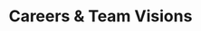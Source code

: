 ---
title: "Careers & Team Visions"
description: ""
image: "images/careers-header-bg.jpg"
keywords: [""]
draft: false
layout: "careers"

multilingual:
  info_name: "Site PL :"
  url: "/praca/"
  flag: "images/ml-polish-flag.svg"

table_of_contents:
  - title: "Careers"
    icon: "images/careers/stairs.png"
    section_id: "careers"

  - title: "Team **Visions**"
    icon: "images/careers/vision.png"
    section_id: "team-visions"

careers:
  title: "Careers"
  icon: "images/careers/stairs.png"
  content: |
    We are a small but worldwide-recognized embedded firmware development consultancy that leverages years of industry experience to provide innovative solutions. We help hardware OEMs and ODMs to achieve the full potential, security, and reliability of delivered products through Dasharo open-source firmware distributions. Dasharo combines coreboot, EDKII (UEFI reference implementation), LinuxBoot, U-Boot, and other open-source firmware projects to provide clean and simple code, long-term maintenance, transparent validation, privacy-respecting implementation, liberty for the owners, and trustworthiness for all. We support the medical industry using Verified Boot and Secure Boot technologies for Real-Time Operating Systems and Embedded Linux. Hyper-scale cloud providers get our firmware design and security skills to secure their computing infrastructure. Trusted Computing and Trusted Execution Environment applications are used and developed by us every day. There is no embedded software, firmware, or close-to hardware-related challenge we would not consider.

    Our activity on high-profile professional conferences (Platform Security Summit, FOSDEM, Xen Developers Summit, and others), organization and co-organization of various events (Qubes OS mini-summit, GRUB2 mini-summit, LPC System Boot and Security Microconference) position us as a recognized community member and leader in evangelizing the use of open-source solutions.

    Over the years, the community recognized us as coreboot licensed service providers, UEFI Adopters, LVFS Consultants, and Yocto Participants and accepted our membership in OpenPOWER Foundation.

    Our team consists of passionate engineers and developers from open-source software, firmware, and hardware communities, frequent conference speakers, and people who love to tinker with bits. Every day we develop bleeding-edge low-level security solutions using top open-source frameworks.

    If you overclock your hardware, root your devices, harden your system, are passionate about learning how hardware and computer architectures work, 3mdeb is the place for you. We are an informal group of old-type hackers with cypherpunk and libre philosophy in mind, so if the above description resonates with you, give us a chance to meet you.

    Send your CV to career@3mdeb.com or use the form below.

current_openings:
  enable: true
  title: "Current Openings:"
  button_label: "Apply Now"
  jobs:
  - title: "Embedded Systems **Developer/Engineer**"
    description:
    - title: "Requirements:"
      content: |
        * Good knowledge of C
        * Experience with software for embedded systems (microcontrollers, Embedded Linux)
        * Basic knowledge of at least one scripting language (we mostly use BASH and Python)
        * Good knowledge of Linux and git version control system
        * Excellent organizational skills and ability to learn a variety of tools

    - title: "Responsibilities:"
      content: |
        * Designing and implementing functionality for embedded systems
        * Documenting and reporting on work progress
        * Debugging and analyzing problems related to the operation of hardware and embedded software
        * Analyzing and improving the security of embedded systems
        * Supporting Yocto-based Linux distributions

    - title: "What we offer:"
      content: |
        * Working on an IoT project
        * Possibility to travel on firmware-related conferences
        * The real impact on the product and its final shape
        * Professional development
        * Opportunity to work flexible hours
        * Flexible employment conditions    
        * Improvement of qualifications with our training program and certification  
        * Co-financing of training
        * Work on Open Source projects - opportunity to work with the community and build your own portfolio based on contributions    
        * Flexible working hours   
        * Medical care
        * Medicover Sport cards 
        * Group insurance  
        * Friendly atmosphere
        * Work in small teams    
        * Attractive salary depending on skills and experience    
        * Opportunities for development in your own direction    
        * Work in an office in a great location in Oliwa

    - title: "Nice to have:"
      content: |
        * Knowledge of real-time systems (e.g., Zephyr, FreeRTOS, MbedOS)
        * Experience in  working with SBC (e.g., Raspberry Pi)
        * Skills in configuring and compiling the Linux kernel
        * Knowledge of tools for building Linux-based systems (OpenEmbedded, Yocto, buildroot, debootstrap)
        * Knowledge of Docker and CI/CD tools (Jenkins, Travis, Gitlab CI)
        * Commitment to the open source community

  - title: "Embedded C **Developer/Engineer**"
    description:
    - title: "Requirements:"
      content: |
        * Good knowledge of C
        * Good knowledge of Linux and git version control system
        * Good knowledge of spoken and written English
        * Excellent organizational skills and ability to learn a variety of tools

    - title: "Responsibilities:"
      content: |
        * Documenting and reporting on work progress
        * Debugging and analysis of problems related to the operation of hardware and embedded software
        * Design and implementation of functionality for embedded systems
        * Analyzing and improving the security of embedded systems
        * Assisting in the maintenance of Linux distributions based on Yocto

    - title: "What we offer:"
      content: |
        * Working on an IoT project
        * Possibility to travel on firmware-related conferences
        * The real impact on the product and its final shape
        * Professional development
        * Opportunity to work flexible hours
        * Flexible employment conditions    
        * Improvement of qualifications with our training program and certification  
        * Co-financing of training    
        * Work on Open Source projects - opportunity to work with the community and build your own portfolio based on contributions    
        * Flexible working hours   
        * Medical care
        * Medicover Sport cards 
        * Group insurance  
        * Friendly atmosphere
        * Work in small teams    
        * Attractive salary depending on skills and experience    
        * Opportunities for development in your own direction    
        * Work in an office in a great location in Oliwa

    - title: "Nice to have:"
      content: |
        * Experience (hobby or commercial) with embedded systems software (microcontrollers, Embedded Linux)
        * Basic knowledge of at least one scripting language (we usually use BASH and Python)
        * Knowledge of real-time systems (e.g., Zephyr, FreeRTOS, MbedOS)
        * Experience in working with SBC (e.g., Raspberry Pi)
        * Ability to configure and compile the Linux kernel
        * Knowledge of tools for building Linux-based systems (OpenEmbedded, Yocto, buildroot, debootstrap)
        * Knowledge of Docker and CI/CD tools (Jenkins, Travis, Gitlab CI)
        * Commitment to the open-source community
        
  - title: "Hardware Validation **Developer/Engineer**"
    description:
    - title: "Requirements:"
      content: |
        * Ability to independently diagnose and repair defects in electronic components 
        * The ability to read and analyze technical documentation and schematics
        * The ability to start up and test electronic devices by technological and technical documentation
        * Knowledge of technical English

    - title: "Responsibilities:"
      content: |
        * Designing and implementing functionality for embedded systems
        * Documenting and reporting on work progress
        * Debugging and analyzing problems related to the operation of hardware and embedded software
        * Analyzing and improving the security of embedded systems
        * Supporting Yocto-based Linux distributions

    - title: "What we offer:"
      content: |
        * Flexible terms of employment with flexible work-hours (e. g. for students);
        * Possibility to travel on firmware-related conferences;
        * Improvement of qualifications with our training program and certification;
        * Co-financing of training;
        * Medical care;
        * Medicover Sport cards 
        * Group life insurance;
        * Flexible working time;
        * Attitude on integration, friendly atmosphere without corporate processes;
        * Attractive salary depending on skills and experience;
        * Opportunities to develop in your direction;
        * Office in a great location – Gdansk Oliwa (with the possibility of work in hybrid mode).

    - title: "Nice to have:"
      content: |
        * Soldering
        * Interest in embedded systems
        * Ability to work in a team and individually
        * Ability to use a logic state analyzer and oscilloscope 
        * Knowledge of Linux systems and the git tool 
        * Knowledge of Python
        
  - title: "Electronics **Technician**"
    description:
    - title: "Requirements:"
      content: |
        * Ability to independently diagnose and repair defects in electronic components 
        * Experience in manual soldering of electronic components/assemblies  
        * Ability to read and analyze technical documentation and wiring diagrams
        * The ability to start up and test electronic equipment by technical and engineering documentation
        * English speaking and writing at least B2 level
        * Independence in performing duties 
        * Excellent organizational skills

    - title: "Responsibilities:"
      content: |
        * Programming, debugging and commissioning of electronic devices
        * Testing, diagnosing the condition of electronic components, circuits, and devices, and repairing damaged equipment
        * Soldering 
        * Operation of measuring and diagnostic equipment
        * Creating lists of materials and components 
        * Responding to problems on an ongoing basis

    - title: "What we offer:"
      content: |
        * Flexible employment conditions
        * Improvement of qualifications through training and certification
        * Co-financing of training
        * Medical care
        * Medicover Sport cards 
        * Group insurance
        * Flexible working time
        * Friendly atmosphere without corporate processes
        * Attractive salary depending on skills
        * Opportunities to develop in your chosen direction
        * Work in an office in a great location in Oliwa

    - title: "Nice to have:"
      content: |
        * Experience in PCB design
        * Ability to use a logic analyzer and oscilloscope
        * Experience in creating BOM's
        
  - title: "Office **Assistant**"
    description:
    - title: "Requirements:"
      content: |
        * min. 1 year of experience in a similar position
        * focus on efficiency in action
        * commitment and accuracy
        * very good organization of work,
        * very good knowledge of Libre Office and Google docs
        * Knowledge of English at a minimum B2 level
        * ability to work independently and in a team,
        * positive attitude, initiative in action,
        * communicativeness,
        * high personal culture
        * willingness to learn modern tools

    - title: "Responsibilities:"
      content: |
        * Comprehensive office administrative services 
        * Archiving of invoices, accounting and HR documents
        * Maintenance of databases
        * Support of benefit systems
        * Organizing meetings and handling the calendar of meetings
        * Ordering groceries, office supplies, including preparing orders
        * Coordinating incoming and outgoing correspondence, organizing the correct circulation of correspondence and other documentation, as well as its scanning and archiving,
        * Contacting clients and contractors 
        * Support in the organization of trips to international conferences
        * Support of the logistics department
        * Support of the HR department
        * Supporting the recruitment process
        * Performing various tasks ordered by the management

    - title: "What we offer:"
      content: |
        * Flexible terms of employment with flexible work-hours (e. g. for students);
        * Improvement of qualifications with our training program and certification;
        * Co-financing of training;
        * Medical care;
        * Medicover Sport cards 
        * Group life insurance;
        * Flexible working time;
        * Attitude on integration, friendly atmosphere without corporate processes;
        * Attractive salary depending on skills and experience;
        * Opportunities to develop in your direction;
        * Office in a great location – Gdansk Oliwa (with the possibility of work in hybrid mode).

    - title: "Nice to have:"
      content: |
        * Experience working in the IT industry
        * Experience working onUBUNTU operating system
        * Experience working with Jira

apply_form:
  title: "Apply **now!**"
  input_name: "Your Name (required)"
  input_email: "Your Email (required)"
  input_phone: "Your Phone (required)"
  input_job_position: "Job Position (required)"
  input_CV: "Your CV in PDF format (max 5mb)(required)"
  input_cover_letter: "Your Cover Letter in PDF format (max 5mb)"
  input_how_did_you_hear: "How did you hear about the job offer? (required)"
  input_message: "Your Message"
  input_agreement: "“I agree to the processing of my personal data by the company 3mdeb Piotr Król with its registered office in Gdańsk, ul. Burgaska 9d/10, for the needs of the recruitment process; in accordance with the provisions of the Personal Data Protection Act of 29.08.1997 (Journal of Laws of 2002 No. 101, item 926 as amended).”"
  input_button: "Send"

team_visions:
  title: "Team **Visions**"
  icon: "images/careers/vision.png"

  visions:
    - title: "OSFV **Team Vision**"
      content: |
        A powerful vision statement stays with you, such as Disney’s “to make people happy” or Instagram’s “capture and share the world’s moments.” But for many companies, vision statements are relegated to unassuming posters in the office lobby or staff lounge, forgotten even before they are hung up. OSFV vision should not only be meaningful to leverage the team engagement, but also throw light on its specifics for potential members. This document describes the purpose of creating open-source firmware Validation Team, its vision concluded with strategy and its members’ possible career development paths.

      intro: |
        We understand what **the software should do** <br> 
        and have enough knowledge **to verify it does.**
        
      about_this_vision:
        - image: "images/careers/writing-notes-idea.jpg"
          title: "Introduction"
          content: |
            There is no value in passing all the tests. There is also none in failing all of them. And the validation, just like every other service, should be focused on bringing value. As the whole automated validation of embedded systems and firmware is still in its infancy we have a unique opportunity to influence its future shape. 3mdeb intends to be a leader in embedded validation, which means that we are going to create a special training department, promoting our vision of embedded validation and raising its level. What is more, our target is to build the open-source firmware Validation Framework, which is going to be a full application spreading from the cloud (virtualization, DevOps, etc.) to embedded systems (Yocto / Linux, Go, Python). This should be versatile, scalable and able to benchmark a wide range of IoT solutions `out of the box`. A parallel framework is going to be created for firmware (BIOS). Both are going to be consistent and interoperable with ATS (Automated Testing Summit) industrial standard and comparable to other frameworks.

        - image: "images/careers/computer-hands-on-laptop.jpg"
          title: "Who **we need**"
          content: |
            We need people who understand why it is so important not to underestimate any, even the smallest defects arising from the tests during the development or maintenance process. What seems to be a minor and insignificant bug for a single device may produce a major issue for a thousand.

            #### What we provide
            {.fs-4 class="fw-semibold mb-3 mt-5"}

            * Hands-on the latest technologies and high-end solutions from firmware, embedded and IoT market.
            * Access to different projects with the possibility to learn a wide spectrum of modern programming languages.
            * Occasion to participate in theOpen-Source community and introduce some custom features in the source code.
            * Chance to visit many conferences and meet people from all over the world.
            * Learn from the best professionals of their specialties, firmware, embedded Linux, hypervisors, virtualization, hardware and software security.
            * Great atmosphere in the team.

            #### Requirements:
            {.fs-4 class="fw-semibold mb-3 mt-5"}

            * competence
            * self-reliance
            * scrupulousness
            * experience with hardware
            * flexibility and ability to learn quickly
            * RobotFramework (Python), LAVA, Weles – would be an additional advantage
            * Virtual environments, unified reports database like kcidb, iPXE, Docker, integration with various API or libraries – would be great
            * Web-based technologies – depending on the infrastructure development (REST API) and IoT or Edge Computing projects, which will benefit from the OSFV team, tests targeted at web technologies can be developed and increase their percentage share.

        - image: "images/careers/notebook.jpg"
          title: "Everyday **challenges**"
          content: |
            * developing automated tests for the newest features
            * validation of incorrectly functioning equipment
            * building and maintaining hardware used for validation (RTE, MuxPi)
            * maintaining cyclical regression tests
            * completing and set up units
            * automation of many aspects of everyday work (bash scripts, Docker files, etc.)
            * defect documentation process (detailed description for faster development)
            * preparing clear end-end documentation for the clients

            Exceptionally:
            {.fs-4 class="fw-semibold mb-3 mt-5"}

            * independent fixing of errors (acceptable, but when someone knows what he’s doing – this approach saves additional time which is needed for blind fixing)
            * security topics

        - image: "images/careers/silhouette-of-man.jpg"
          title: "Full **readiness**"
          content: |
            Getting familiar with processes, writing tests and our extensive testing infrastructure should take up to three months. However, taking into account the necessity to get acquainted with various projects depending on the actual needs may take a little longer.

    - title: "Firmware **Team Vision**"
      content: |

      intro: |
        If CPU is the heart of **the embedded system,** <br/>
        the firmware is **its spinal column.** <br/>
        Any serious malfunction of it **paralyzes the whole organism.** <br/>
        What we do is making firmware **as hard to break as possible.** <br/>
        
      about_this_vision:
        - image: "images/careers/writing-notes-idea.jpg"
          title: "Introduction"
          content: |
            We are an independent BIOS vendor (IBV) providing open-source firmware solutions to its customers. The BIOS market is already mature and full of industry giants that provide firmware to most of the computers these days, but their solutions are mainly proprietary. 3mdeb would also like to be recognized on the market, thus we contribute to the projects such as coreboot, fwupd and many more. We are also UEFI Adopters and in the opposite to the biggest players, we are promoting its availability under the BSD 2-Clause and upstreaming source code that enables hardware of our clients to the community. We promote this approach, we prefer this approach, but all in all, we always respect our clients will. We want to prove that open solutions may also be valuable and what is the most important – secure. Creating secure firmware solutions with the best quality is one of the main Firmware Team’s tasks. Leveraging hardware security features and implementing its support (despite there is no known, fully operational open solution) is our everyday job.

        - image: "images/careers/computer-hands-on-laptop.jpg"
          title: "Who **we need**"
          content: |
            We need people who are very familiar with computer architecture and understand C and assembly languages, the limitations of hardware, its behavior in various situations and electronics.

            #### What we provide
            {.fs-4 class="fw-semibold mb-3"}

            * Hands-on the latest technologies and high-end solutions.
            * Access to different projects with the possibility to learn a wide spectrum of modern technologies and broad own horizons.
            * Occasion to participate in open-source community and introduce some custom features in the source code.
            * Chance to visit many conferences and meet people from all over the world.

            #### What a good firmware engineer should be like:
            {.fs-4 class="fw-semibold mb-3 mt-5"}

            * enthusiastic about open-source – each engineer at 3mdeb should promote open-source as a part of own brand creation and company vision
            * scrupulous – even single bit change can cause a significant bug, even smallest changes in registers must not be ignored
            * self-reliant – firmware engineers at 3mdeb must be capable of finding the solution by themselves, a senior engineer may only guide to achieve a solution, but not point one
            * experienced with hardware – firmware flashing is done on a daily basis, knowledge from electronic engineering is required to avoid hardware damage during work
            * flexible and able to learn quickly – firmware prepares the environment for operating system launch, it is necessary to have knowledge about OS-firmware interactions, how to extract information, validate own work, etc.; without OS and its bootloader, the firmware is as good as useless, so often a firmware engineer work escalates to bootloaders, OSes and hypervisors
            * proficient with C and assembly – sometimes problems require deep dive into low-level code in order to locate the bug
            * patient and inquisitive – lots of firmware work is debugging while programming takes about 20% of the time; firmware engineer should be patient and inquisitive, because of the firmware complexity the problem may hypothetically lie in many components
            * willing to study – components that make a computer typically have their specification; almost every peripheral, interface, OS/firmware structures have their own specification (often hundreds of pages); firmware engineer must not be scared of the immensity of knowledge to be adopted in order to become a firmware expert
            * interested in technologies/projects like coreboot, UEFI, ACPI, Secure Boot, LinuxBoot, BMC, FPGA, EC, heads, tianocore, Linux kernel, GRUB, Xen, etc.

        - image: "images/careers/notebook.jpg"
          title: "Everyday **challenges**"
          content: |
            * firmware development and debugging
            * hardware issues resolving
            * porting computers to open-source firmware
            * contribution to open-source projects
            * reverse engineering
            * security analysis
            * self-verification
            * documentation creation

        - image: "images/careers/silhouette-of-man.jpg"
          title: "Full **readiness**"
          content: |
            Firmware topics are typically vast and the time required for full readiness may reach even years. The most important for a firmware engineer is self-improvement. Time spent on reading additional specifications and standards, getting to know new technologies and hardware pays off.

            For junior (or rather inexperienced candidate) it should take 3 to 6 months to achieve basic readiness to work as a firmware engineer at 3mdeb. While for regular engineer the time required is estimated to 1 month to be capable of working as a self-reliant person.


    - title: "Embedded **Team Vision**"
      content: |

      intro: |
        **We prepare a whole system from a scratch, make it secure,** <br>  stable and last, but not least let it reach extraordinary performance
        
      about_this_vision:
        - image: "images/careers/writing-notes-idea.jpg"
          title: "Introduction"
          content: |
            We develop and maintain Embedded Operating Systems for our partners. Simple as that. We focus on solutions, which are able to operate with a limited number of resources, very compact and extremely efficient by design. These rarely have any GUI and are designed to operate on small machines with less autonomy. That include devices used in IoT, robotics, healthcare, military, and in every field where systems are operation or life-critical. We often use Yocto meta layers to prepare OS’s that would fit the best in our customers’ needs.

        - image: "images/careers/computer-hands-on-laptop.jpg"
          title: "Who **we need**"
          content: |
            We need people who are very familiar with computer architecture, understand C programming language and advanced Linux concepts. Other programming languages (C++, Golang, Python) are appreciated.

            #### What we provide
            {.fs-4 class="fw-semibold mb-3"}

            * Hands-on the latest technologies and high-end solutions.
            * Access to different projects with the possibility to learn a wide spectrum of modern technologies and broad own horizons.
            * Occasion to participate in open-source community and introduce some custom features in the source code.
            * Chance to visit many conferences and meet people from all over the world.

            #### What a good embedded systems engineer should be like:
            {.fs-4 class="fw-semibold mb-3 mt-5"}

            * enthusiastic about open-source - each engineer at 3mdeb should promote open-source as a part of own brand creation and company vision; we focus on the contributions to the open source projects such as the Yocto Project, OpenEmbedded, Linux, U-Boot, SWUpdate and a lot of others
            * scrupulous - even single bit change can cause a significant bug, even smallest changes in registers must not be ignored
            * self-reliant - embedded system engineers at 3mdeb must be capable of finding the solution by themselves, a senior engineer may only guide to achieve it, but not point one
            * experienced with Linux - we are not only using Linux in our everyday work, we create and compile them for our and our customers’ purposes
            * flexible and able to learn quickly - embedded systems work on a low level, there is a need to understand OS-firmware interactions, how to extract information, validate own work, etc.; often an embedded engineer work escalates to bootloaders, firmware and hypervisors
            * proficient with C, Golang, Python and preferably other programming languages, sometimes problems require deep dive into low-level code in order to locate the bug, and sometimes they require knowledge about how the high-level applications works
            * patient and inquisitive - lots of embedded work is debugging while programming takes about 40% of the time; embedded engineer should be patient and inquisitive, because of the complexity of the embedded systems the problem may hypothetically lie in many components
            * willing to study - components that make a computer typically have their own specification; almost every peripheral, interface, OS/firmware structures have their specification (often hundreds of pages); embedded engineer must not be scared of the immensity of knowledge to be adopted in order to become an embedded Linux expert
            * interested in technologies/projects like various Linux distributions, Yocto Project, Linux kernel, U-Boot, GRUB, other bootloaders, Android (AOSP), OpenBMC, Xen, etc.
            * hands-on experience with various Single Board Computers, specifically with the x86 (Intel/AMD) and ARM (NXP, Broadcom, Allwinner, Amlogic, Qualcomm, Rockchip, TI, ST, …) System on Chips

        - image: "images/careers/notebook.jpg"
          title: "Everyday **challenges**"
          content: |
            * embedded systems development and debugging 
            * hardware issues resolving 
            * porting computers to open-source firmware and operating systems 
            * contribution to open-source projects 
            * reverse engineering 
            * security analysis 
            * self-verification 
            * documentation creation 
            * porting newly created solutions to existing environments

        - image: "images/careers/silhouette-of-man.jpg"
          title: "Full **readiness**"
          content: |
            Embedded topics are typically vast and the time required for full readiness may reach even years. The most important for an embedded systems engineer is self-improvement. Time spent on reading additional specifications and standards, getting to know new technologies and hardware pays off.  

            For junior (or rather inexperienced candidate) it should take 3 to 6 months to achieve basic readiness to work as a firmware engineer at 3mdeb. While for regular engineer the time required is estimated to 1 month to be capable of working as a self-reliant person.

cta:
  enable: true
  title: "Contact **Us**"
  subtitle: "Feel free to ask if you have any questions."
  button_label: "Contact Us"
  button_link: "/contact"

---